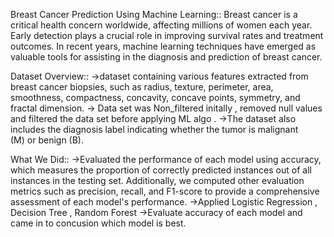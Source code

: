 

Breast Cancer Prediction Using Machine Learning::
Breast cancer is a critical health concern worldwide, affecting millions of women each year. Early detection plays a crucial role in improving survival rates and treatment outcomes. In recent years, machine learning techniques have emerged as valuable tools for assisting in the diagnosis and prediction of breast cancer.

Dataset Overview::
->dataset containing various features extracted from breast cancer biopsies, such as radius, texture, perimeter, area, smoothness, compactness, concavity, concave points, symmetry, and fractal dimension. 
-> Data set was Non_filtered initally ,  removed null values and filtered the data set before applying ML algo .
->The dataset also includes the diagnosis label indicating whether the tumor is malignant (M) or benign (B).


What We Did::
->Evaluated the performance of each model using accuracy, which measures the proportion of correctly predicted instances out of all instances in the testing set. Additionally, we computed other evaluation metrics such as precision, recall, and F1-score to provide a comprehensive assessment of each model's performance.
->Applied Logistic Regression , Decision Tree , Random Forest
->Evaluate accuracy of each model and came in to concusion which model is best. 
